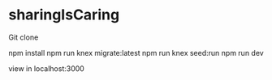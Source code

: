 # sharingIsCaring

Git clone

npm install
npm run knex migrate:latest
npm run knex seed:run
npm run dev

view in localhost:3000
